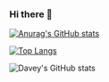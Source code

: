 ### Hi there 👋

[![Anurag's GitHub stats](https://github-readme-stats.vercel.app/api?username=deefdemeef)](https://github.com/anuraghazra/github-readme-stats)

[![Top Langs](https://github-readme-stats.vercel.app/api/top-langs/?username=anuraghazra&layout=compact)](https://github.com/anuraghazra/github-readme-stats)

![Davey's GitHub stats](https://github-readme-stats.vercel.app/api?username=deefdemeef&show_icons=true&hide=prs,stars)


<!--
**DeefDeMeef/deefdemeef** is a ✨ _special_ ✨ repository because its `README.md` (this file) appears on your GitHub profile.

Here are some ideas to get you started:

- 🔭 I’m currently working on ...
- 🌱 I’m currently learning ...
- 👯 I’m looking to collaborate on ...
- 🤔 I’m looking for help with ...
- 💬 Ask me about ...
- 📫 How to reach me: ...
- 😄 Pronouns: ...
- ⚡ Fun fact: ...
-->
